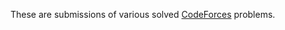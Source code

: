 These are submissions of various solved <a target="_blank" href="https://codeforces.com">CodeForces</a> problems.